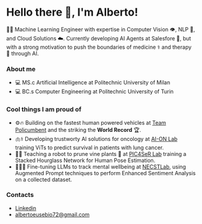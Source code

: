 
# Hello there 👋, I'm Alberto!

👨‍💻 Machine Learning Engineer with expertise in Computer Vision 👁️, NLP 📝, and Cloud Solutions ☁️. Currently developing AI Agents at Salesfore 🤖, but with a strong motivation to push the boundaries of medicine ⚕️ and therapy 🧠 through AI.

### About me
* 💻 MS.c Artificial Intelligence at Politechnic University of Milan
* 💻 BC.s Computer Engineering at Politechnic University of Turin

### Cool things I am proud of
* ⚙️🔥 Building on the fastest human powered vehicles at [Team Policumbent](https://github.com/policumbent) and the striking the **World Record** 🏆.
* 🫁⚕️ Developing trustworty AI solutions for oncology at [AI-ON Lab](https://ai-onlab.com/) training ViTs to predict survival in patients with lung cancer.
* 🍷🤖 Teaching a robot to prune vine plants 🍇 at [PIC4SeR Lab](https://pic4ser.polito.it/) training a Stacked Hourglass Network for Human Pose Estimation.
* 🧠🧘‍♂️ Fine-tuning LLMs to track mental wellbeing at [NECSTLab](https://necst.it/), using Augmented Prompt techniques to perform Enhanced Sentiment Analysis on a collected dataset.

### Contacts
* [Linkedin](https://www.linkedin.com/in/alberto-eusebio/)
* [albertoeusebio72@gmail.com](mailto:albertoeusebio72@gmail.com)
